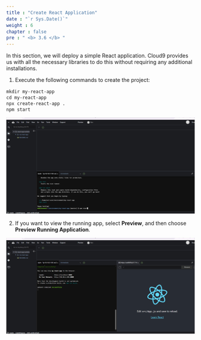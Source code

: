 ```yaml
---
title : "Create React Application"
date : "`r Sys.Date()`"
weight : 6
chapter : false
pre : " <b> 3.6 </b> "
---
```


In this section, we will deploy a simple React application. Cloud9 provides us with all the necessary libraries to do this without requiring any additional installations.

1. Execute the following commands to create the project:
```shell
mkdir my-react-app
cd my-react-app
npx create-react-app .
npm start
```

![IMAGE](/images/3-developmentEnvironment/3.6-createReactApp/001-createProject.png)

2. If you want to view the running app, select **Preview**, and then choose **Preview Running Application**.

![IMAGE](/images/3-developmentEnvironment/3.6-createReactApp/002-createProject.png)

